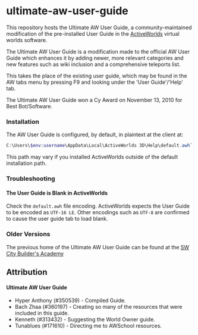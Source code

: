 ultimate-aw-user-guide
===================
This repository hosts the Ultimate AW User Guide, a community-maintained modification of the pre-installed User Guide in the [ActiveWorlds](https://www.activeworlds.com/index.html) virtual worlds software.

The Ultimate AW User Guide is a modification made to the official AW User Guide which enhances it by adding newer, more relevant categories and new features such as wiki inclusion and a comprehensive teleports list. 

This takes the place of the existing user guide, which may be found in the AW tabs menu by pressing F9 and looking under the 'User Guide'/'Help' tab.

The Ultimate AW User Guide won a Cy Award on November 13, 2010 for Best Bot/Software.

### Installation

The AW User Guide is configured, by default, in plaintext at the client at:

```powershell 
C:\Users\$env:username\AppData\Local\ActiveWorlds 3D\Help\default.awh`
```

This path may vary if you installed ActiveWorlds outside of the default installation path.

### Troubleshooting

#### The User Guide is Blank in ActiveWorlds

Check the `default.awh` file encoding.  ActiveWorlds expects the User Guide to be encoded as `UTF-16 LE`.  Other encodings such as `UTF-8` are confirmed to cause the user guide tab to load blank.

### Older Versions

The previous home of the Ultimate AW User Guide can be found at the [SW City Builder's Academy]( http://www.swcity.net/academy/index.php?n=Main.UltimateAWUserGuide)

Attribution
-----------

#### Ultimate AW User Guide

* Hyper Anthony (#350539) - Compiled Guide.
* Bach Zhaa (#360197) - Creating so many of the resources that were included in this guide.
* Kenneth (#313432) - Suggesting the World Owner guide.
* Tunablues (#171610) - Directing me to AWSchool resources.
